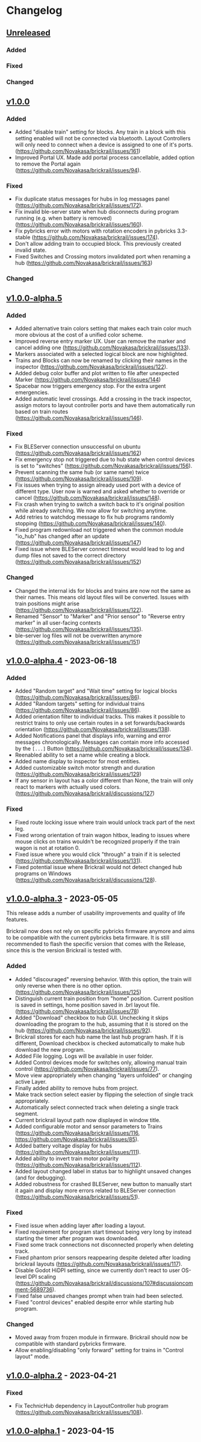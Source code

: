 <!-- Refer to https://keepachangelog.com/en/1.0.0/ for guidance. -->
<!-- template stolen from pybricks-micropython repository -->

# Changelog

## [Unreleased]

### Added

### Fixed

### Changed

## [v1.0.0]

### Added

- Added "disable train" setting for blocks. Any train in a block with this setting enabled will not be connected via bluetooth. Layout Controllers will only need to connect when a device is assigned to one of it's ports. (https://github.com/Novakasa/brickrail/issues/161)
- Improved Portal UX. Made add portal process cancellable, added option to remove the Portal again (https://github.com/Novakasa/brickrail/issues/94).

### Fixed

- Fix duplicate status messages for hubs in log messages panel (https://github.com/Novakasa/brickrail/issues/172).
- Fix invalid ble-server state when hub disconnects during program running (e.g. when battery is removed) (https://github.com/Novakasa/brickrail/issues/160).
- Fix pybricks error with motors with rotation encoders in pybricks 3.3-stable (https://github.com/Novakasa/brickrail/issues/174).
- Don't allow adding train to occupied block. This previously created invalid state.
- Fixed Switches and Crossing motors invalidated port when renaming a hub (https://github.com/Novakasa/brickrail/issues/163)

### Changed

## [v1.0.0-alpha.5]

### Added

- Added alternative train colors setting that makes each train color much more obvious at the cost of a unified color scheme.
- Improved reverse entry marker UX. User can remove the marker and cancel adding one (https://github.com/Novakasa/brickrail/issues/133).
- Markers associated with a selected logical block are now highlighted.
- Trains and Blocks can now be renamed by clicking their names in the inspector (https://github.com/Novakasa/brickrail/issues/122).
- Added debug color buffer and plot written to file after unexpected Marker (https://github.com/Novakasa/brickrail/issues/144)
- Spacebar now triggers emergency stop. For the extra urgent emergencies.
- Added automatic level crossings. Add a crossing in the track inspector, assign motors to layout controller ports and have them automatically run based on train routes (https://github.com/Novakasa/brickrail/issues/146).

### Fixed

- Fix BLEServer connection unsuccessful on ubuntu (https://github.com/Novakasa/brickrail/issues/162)
- Fix emergency stop not triggered due to hub state when control devices is set to "switches" (https://github.com/Novakasa/brickrail/issues/156).
- Prevent scanning the same hub (or same name) twice (https://github.com/Novakasa/brickrail/issues/109).
- Fix issues when trying to assign already used port with a device of different type. User now is warned and asked whether to override or cancel (https://github.com/Novakasa/brickrail/issues/148).
- Fix crash when trying to switch a switch back to it's original position while already switching. We now allow for switching anytime.
- Add retries to watchdog message to fix hub programs randomly stopping (https://github.com/Novakasa/brickrail/issues/140).
- Fixed program redownload not triggered when the common module "io_hub" has changed after an update (https://github.com/Novakasa/brickrail/issues/147)
- Fixed issue where BLEServer connect timeout would lead to log and dump files not saved to the correct directory (https://github.com/Novakasa/brickrail/issues/152)

### Changed

- Changed the internal ids for blocks and trains are now not the same as their names. This means old layout files will be converted. Issues with train positions might arise (https://github.com/Novakasa/brickrail/issues/122).
- Renamed "Sensor" to "Marker" and "Prior sensor" to "Reverse entry marker" in all user-facing contexts (https://github.com/Novakasa/brickrail/issues/135).
- ble-server log files will not be overwritten anymore (https://github.com/Novakasa/brickrail/issues/151)

## [v1.0.0-alpha.4] - 2023-06-18

### Added

- Added "Random target" and "Wait time" setting for logical blocks (https://github.com/Novakasa/brickrail/issues/86).
- Added "Random targets" setting for individual trains (https://github.com/Novakasa/brickrail/issues/86).
- Added orientation filter to individual tracks. This makes it possible to restrict trains to only use certain routes in a set forwards/backwards orientation (https://github.com/Novakasa/brickrail/issues/138).
- Added Notifications panel that displays info, warning and error messages chronologically. Messages can contain more info accessed by the `[...]` Button (https://github.com/Novakasa/brickrail/issues/134).
- Reenabled ability to set a name while creating a block.
- Added name display to inspector for most entities.
- Added customizable switch motor strength and duration (https://github.com/Novakasa/brickrail/issues/129)
- If any sensor in layout has a color different than None, the train will only react to markers with actually used colors. (https://github.com/Novakasa/brickrail/discussions/127)

### Fixed

- Fixed route locking issue where train would unlock track part of the next leg.
- Fixed wrong orientation of train wagon hitbox, leading to issues where mouse clicks on trains wouldn't be recognized properly if the train wagon is not at rotation 0.
- Fixed issue where you would click "through" a train if it is selected (https://github.com/Novakasa/brickrail/issues/131).
- Fixed potential issue where Brickrail would not detect changed hub programs on Windows (https://github.com/Novakasa/brickrail/discussions/128).

## [v1.0.0-alpha.3] - 2023-05-05

This release adds a number of usability improvements and quality of life features.

Brickrail now does not rely on specific pybricks firmware anymore and aims to be compatible with the current pybricks beta firmware. It is still recommended to flash the specific version that comes with the Release, since this is the version Brickrail is tested with.

### Added

- Added "discouraged" reversing behavior. With this option, the train will only reverse when there is no other option. (https://github.com/Novakasa/brickrail/issues/125)
- Distinguish current train position from "home" position. Current position is saved in settings, home position saved in .brl layout file. (https://github.com/Novakasa/brickrail/issues/78)
- Added "Download" checkbox to hub GUI. Unchecking it skips downloading the program to the hub, assuming that it is stored on the hub (https://github.com/Novakasa/brickrail/issues/92).
- Brickrail stores for each hub name the last hub program hash. If it is different, Download checkbox is checked automatically to make hub download the new program.
- Added File logging. Logs will be available in user folder.
- Added Control devices mode for switches only, allowing manual train control (https://github.com/Novakasa/brickrail/issues/77).
- Move view appropriately when changing "layers unfolded" or changing active Layer.
- Finally added ability to remove hubs from project.
- Make track section select easier by flipping the selection of single track appropriately.
- Automatically select connected track when deleting a single track segment.
- Current brickrail layout path now displayed in window title.
- Added configurable motor and sensor parameters to Trains (https://github.com/Novakasa/brickrail/issues/116, https://github.com/Novakasa/brickrail/issues/85).
- Added battery voltage display for hubs (https://github.com/Novakasa/brickrail/issues/111).
- Added ability to invert train motor polarity (https://github.com/Novakasa/brickrail/issues/112).
- Added layout changed label in status bar to highlight unsaved changes (and for debugging).
- Added robustness for crashed BLEServer, new button to manually start it again and display more errors related to BLEServer connection (https://github.com/Novakasa/brickrail/issues/51).

### Fixed

- Fixed issue when adding layer after loading a layout.
- Fixed requirement for program start timeout being very long by instead starting the timer after program was downloaded.
- Fixed some track connections not disconnected properly when deleting track.
- Fixed phantom prior sensors reappearing despite deleted after loading brickrail layouts (https://github.com/Novakasa/brickrail/issues/117).
- Disable Godot HiDPI setting, since we currently don't react to user OS-level DPI scaling (https://github.com/Novakasa/brickrail/discussions/107#discussioncomment-5689736).
- Fixed false unsaved changes prompt when train had been selected.
- Fixed "control devices" enabled despite error while starting hub program.

### Changed

- Moved away from frozen module in firmware. Brickrail should now be compatible with standard pybricks firmware.
- Allow enabling/disabling "only forward" setting for trains in "Control layout" mode.

## [v1.0.0-alpha.2] - 2023-04-21

### Fixed

- Fix TechnicHub dependency in LayoutController hub program (https://github.com/Novakasa/brickrail/issues/108).

## [v1.0.0-alpha.1] - 2023-04-15

<!-- diff links for headers -->
[Unreleased]: https://github.com/Novakasa/brickrail/compare/v1.0.0...HEAD
[v1.0.0]: https://github.com/Novakasa/brickrail/compare/v1.0.0-alpha.5...v1.0.0
[v1.0.0-alpha.5]: https://github.com/Novakasa/brickrail/compare/v1.0.0-alpha.4...v1.0.0-alpha.5
[v1.0.0-alpha.4]: https://github.com/Novakasa/brickrail/compare/v1.0.0-alpha.3...v1.0.0-alpha.4
[v1.0.0-alpha.3]: https://github.com/Novakasa/brickrail/compare/v1.0.0-alpha.2...v1.0.0-alpha.3
[v1.0.0-alpha.2]: https://github.com/Novakasa/brickrail/compare/v1.0.0-alpha.1...v1.0.0-alpha.2
[v1.0.0-alpha.1]: https://github.com/Novakasa/brickrail/tree/v1.0.0-alpha.1

